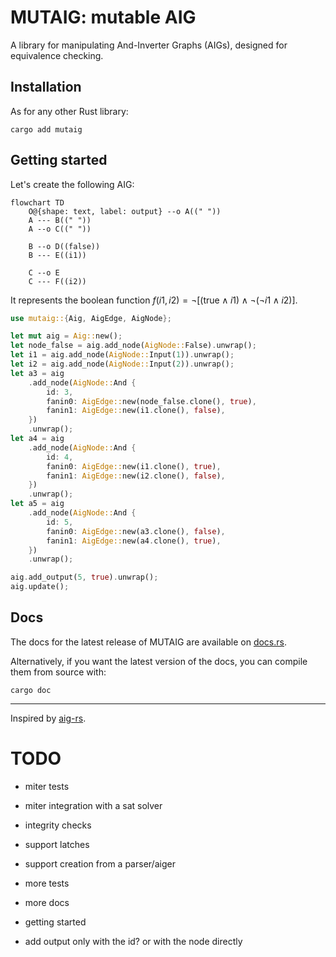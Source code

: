 # MUTAIG: mutable AIG

A library for manipulating And-Inverter Graphs (AIGs), designed for equivalence checking.

## Installation

As for any other Rust library:

```shell
cargo add mutaig
```

## Getting started

Let's create the following AIG:

```mermaid
flowchart TD
    O@{shape: text, label: output} --o A((" "))
    A --- B((" "))
    A --o C((" "))

    B --o D((false))
    B --- E((i1))

    C --o E
    C --- F((i2))
```

It represents the boolean function $f(i1, i2) = \neg[(\text{true} \land i1) \land \neg(\neg i1 \land i2)]$.

```rust
use mutaig::{Aig, AigEdge, AigNode};

let mut aig = Aig::new();
let node_false = aig.add_node(AigNode::False).unwrap();
let i1 = aig.add_node(AigNode::Input(1)).unwrap();
let i2 = aig.add_node(AigNode::Input(2)).unwrap();
let a3 = aig
    .add_node(AigNode::And {
        id: 3,
        fanin0: AigEdge::new(node_false.clone(), true),
        fanin1: AigEdge::new(i1.clone(), false),
    })
    .unwrap();
let a4 = aig
    .add_node(AigNode::And {
        id: 4,
        fanin0: AigEdge::new(i1.clone(), true),
        fanin1: AigEdge::new(i2.clone(), false),
    })
    .unwrap();
let a5 = aig
    .add_node(AigNode::And {
        id: 5,
        fanin0: AigEdge::new(a3.clone(), false),
        fanin1: AigEdge::new(a4.clone(), true),
    })
    .unwrap();

aig.add_output(5, true).unwrap();
aig.update();
```

## Docs

The docs for the latest release of MUTAIG are available on [docs.rs](https://docs.rs/mutaig/latest/mutaig/).

Alternatively, if you want the latest version of the docs, you can compile them from source with:

```shell
cargo doc
```

---

Inspired by [aig-rs](https://github.com/gipsyh/aig-rs).

# TODO

- miter tests
- miter integration with a sat solver
- integrity checks
- support latches
- support creation from a parser/aiger
- more tests
- more docs
- getting started

- add output only with the id? or with the node directly
